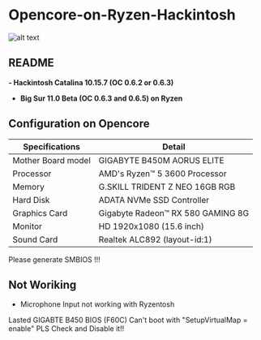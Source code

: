 # Opencore-on-Ryzen-Hackintosh

![alt text](https://i.imgur.com/yhROqbcl.png)

 ## README


<B>- Hackintosh Catalina 10.15.7 (OC 0.6.2 or 0.6.3) 
- Big Sur 11.0 Beta (OC 0.6.3 and 0.6.5) on Ryzen</B>

## Configuration on Opencore 

| Specifications | Detail                                           |
| ------------------- | ------------------------------------------- |
| Mother Board model      | GIGABYTE B450M AORUS ELITE              |
| Processor           | AMD's Ryzen™ 5 3600 Processor                |
| Memory              | G.SKILL TRIDENT Z NEO 16GB RGB                         |
| Hard Disk           | ADATA NVMe SSD Controller                   |
| Graphics Card | Gigabyte Radeon™ RX 580 GAMING 8G                    |
| Monitor             | HD 1920x1080 (15.6 inch)                    |
| Sound Card          | Realtek ALC892 (layout-id:1)               |


Please generate SMBIOS !!!



## Not Woriking
- Microphone Input not working with Ryzentosh 


Lasted GIGABTE B450 BIOS (F60C) Can't boot with "SetupVirtualMap = enable" PLS Check and Disable it!!
